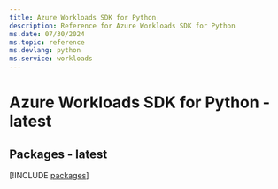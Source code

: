 ```yaml
---
title: Azure Workloads SDK for Python
description: Reference for Azure Workloads SDK for Python
ms.date: 07/30/2024
ms.topic: reference
ms.devlang: python
ms.service: workloads
---
```

# Azure Workloads SDK for Python - latest
## Packages - latest
[!INCLUDE [packages](workloads-index.md)]